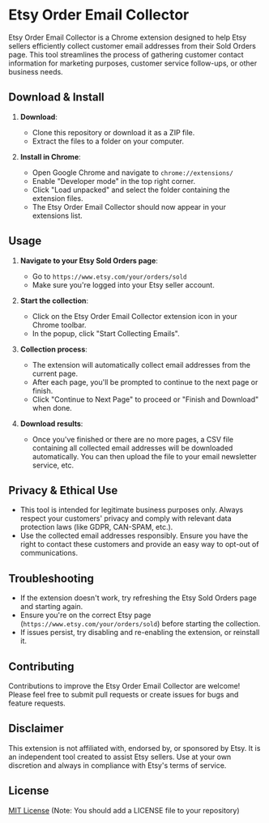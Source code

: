 # Etsy Order Email Collector

Etsy Order Email Collector is a Chrome extension designed to help Etsy sellers efficiently collect customer email addresses from their Sold Orders page. This tool streamlines the process of gathering customer contact information for marketing purposes, customer service follow-ups, or other business needs.

## Download & Install

1. **Download**: 
   - Clone this repository or download it as a ZIP file.
   - Extract the files to a folder on your computer.

2. **Install in Chrome**:
   - Open Google Chrome and navigate to `chrome://extensions/`
   - Enable "Developer mode" in the top right corner.
   - Click "Load unpacked" and select the folder containing the extension files.
   - The Etsy Order Email Collector should now appear in your extensions list.

## Usage

1. **Navigate to your Etsy Sold Orders page**:
   - Go to `https://www.etsy.com/your/orders/sold`
   - Make sure you're logged into your Etsy seller account.

2. **Start the collection**:
   - Click on the Etsy Order Email Collector extension icon in your Chrome toolbar.
   - In the popup, click "Start Collecting Emails".

3. **Collection process**:
   - The extension will automatically collect email addresses from the current page.
   - After each page, you'll be prompted to continue to the next page or finish.
   - Click "Continue to Next Page" to proceed or "Finish and Download" when done.

4. **Download results**:
   - Once you've finished or there are no more pages, a CSV file containing all collected email addresses will be downloaded automatically. You can then upload the file to your email newsletter service, etc.

## Privacy & Ethical Use

- This tool is intended for legitimate business purposes only. Always respect your customers' privacy and comply with relevant data protection laws (like GDPR, CAN-SPAM, etc.).
- Use the collected email addresses responsibly. Ensure you have the right to contact these customers and provide an easy way to opt-out of communications.

## Troubleshooting

- If the extension doesn't work, try refreshing the Etsy Sold Orders page and starting again.
- Ensure you're on the correct Etsy page (`https://www.etsy.com/your/orders/sold`) before starting the collection.
- If issues persist, try disabling and re-enabling the extension, or reinstall it.

## Contributing

Contributions to improve the Etsy Order Email Collector are welcome! Please feel free to submit pull requests or create issues for bugs and feature requests.

## Disclaimer

This extension is not affiliated with, endorsed by, or sponsored by Etsy. It is an independent tool created to assist Etsy sellers. Use at your own discretion and always in compliance with Etsy's terms of service.

## License

[MIT License](LICENSE) (Note: You should add a LICENSE file to your repository)
